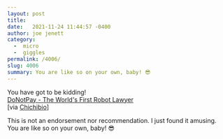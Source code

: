 ```yaml
---
layout: post
title:  
date:   2021-11-24 11:44:57 -0400
author: joe jenett
category:
  -  micro
  -  giggles
permalink: /4006/
slug: 4006
summary: You are like so on your own, baby! 😎
---
```

<p>You have got to be kidding!<br /><a title="DoNotPay - The World's First Robot Lawyer" href="https://donotpay.com/">DoNotPay - The World's First Robot Lawyer</a><br />[via <a title="Chichibio" href="https://pinboard.in/u:Chichibio">Chichibio</a>]</p>
<p>This is not an endorsement nor recommendation. I just found it amusing. You are like so on your own, baby! 😎</p>
<a href="https://brid.gy/publish/twitter"></a>
<data class="p-bridgy-omit-link" value="false"></data>
